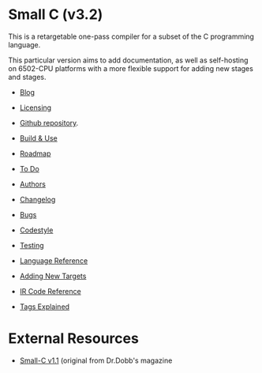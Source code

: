 Small C (v3.2)
==============

This is a retargetable one-pass compiler
for a subset of the C programming
language.

This particular version aims to add
documentation, as well as self-hosting
on 6502-CPU platforms with a more
flexible support for adding new stages
and stages.

* [Blog](BLOG.md)

* [Licensing](LICENSE.md)
* [Github repository](https://github.com/SvenMichaelKlose/).
* [Build & Use](BUILD.md)
* [Roadmap](ROADMAP.md)
* [To Do](TODO.xit)
* [Authors](AUTHORS.md)
* [Changelog](CHANGELOG.md)
* [Bugs](BUGS.md)
* [Codestyle](CODESTYLE.sh)
* [Testing](TESTING.md)

* [Language Reference](doc/language.md)

* [Adding New Targets](doc/target.md)
* [IR Code Reference](doc/ir.md)

* [Tags Explained](doc/tag.md)

# External Resources

* [Small-C v1.1](https://github.com/trcwm/smallc_v1) (original from Dr.Dobb's magazine
